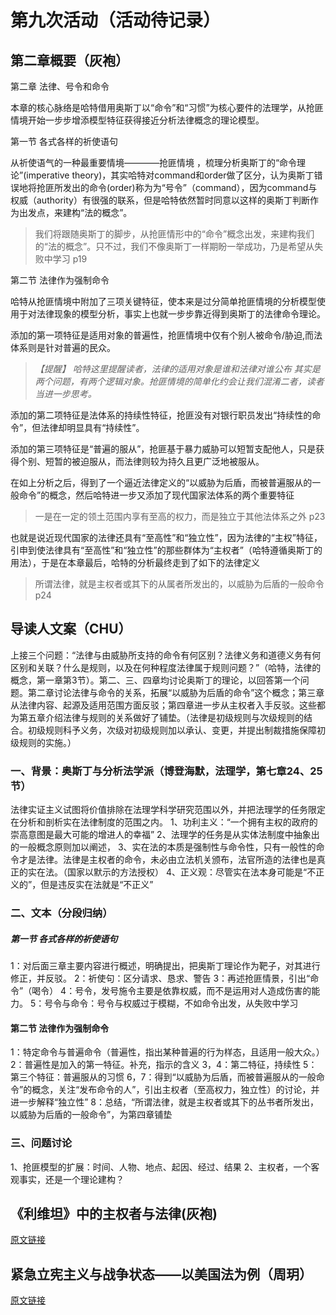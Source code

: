 # 第九次活动（活动待记录）

## 第二章概要（灰袍）

第二章 法律、号令和命令

本章的核心脉络是哈特借用奥斯丁以“命令”和“习惯”为核心要件的法理学，从抢匪情境开始一步步增添模型特征获得接近分析法律概念的理论模型。

第一节 各式各样的祈使语句

从祈使语气的一种最重要情境————抢匪情境 ，梳理分析奥斯丁的“命令理论”(imperative theory)，其实哈特对command和order做了区分，认为奥斯丁错误地将抢匪所发出的命令(order)称为为“号令”（command），因为command与权威（authority）有很强的联系，但是哈特依然暂时同意以这样的奥斯丁判断作为出发点，来建构“法的概念”。

> 我们将跟随奥斯丁的脚步，从抢匪情形中的“命令”概念出发，来建构我们的“法的概念”。只不过，我们不像奥斯丁一样期盼一举成功，乃是希望从失败中学习 p19

第二节 法律作为强制命令

哈特从抢匪情境中附加了三项关键特征，使本来是过分简单抢匪情境的分析模型使用于对法律现象的模型分析，事实上也就一步步靠近得到奥斯丁的法律命令理论。

添加的第一项特征是适用对象的普遍性，抢匪情境中仅有个别人被命令/胁迫,而法体系则是针对普遍的民众。

> *【提醒】* *哈特这里提醒读者，法律的适用对象是谁和法律对谁公布 其实是两个问题，有两个逻辑对象。抢匪情境的简单化约会让我们混淆二者，读者当进一步思考。*

添加的第二项特征是法体系的持续性特征，抢匪没有对银行职员发出“持续性的命令”，但法律却明显具有“持续性”。

添加的第三项特征是“普遍的服从”，抢匪基于暴力威胁可以短暂支配他人，只是获得个别、短暂的被迫服从，而法律则较为持久且更广泛地被服从。

在如上分析之后，得到了一个逼近法律定义的“以威胁为后盾，而被普遍服从的一般命令”的概念，然后哈特进一步又添加了现代国家法体系的两个重要特征

> 一是在一定的领土范围内享有至高的权力，而是独立于其他法体系之外 p23

也就是说近现代国家的法律还具有“至高性”和“独立性”，因为法律的“主权”特征，引申到使法律具有“至高性”和“独立性”的那些群体为“主权者”（哈特遵循奥斯丁的用法），于是在本章最后，哈特的分析最终走到了如下的法律定义

> 所谓法律，就是主权者或其下的从属者所发出的，以威胁为后盾的一般命令 p24

## 导读人文案（CHU）

上接三个问题：“法律与由威胁所支持的命令有何区别？法律义务和道德义务有何区别和关联？什么是规则，以及在何种程度法律属于规则问题？”（哈特，法律的概念，第一章第3节）。第二、三、四章均讨论奥斯丁的理论，以回答第一个问题。第二章讨论法律与命令的关系，拓展“以威胁为后盾的命令”这个概念；第三章从法律内容、起源及适用范围方面反驳；第四章进一步从主权者入手反驳。这些都为第五章介绍法律与规则的关系做好了铺垫。（法律是初级规则与次级规则的结合。初级规则科予义务，次级对初级规则加以承认、变更，并提出制裁措施保障初级规则的实施。）

### 一、背景：奥斯丁与分析法学派（博登海默，法理学，第七章24、25节）
法律实证主义试图将价值排除在法理学科学研究范围以外，并把法理学的任务限定在分析和剖析实在法律制度的范围之内。
1、功利主义：“一个拥有主权的政府的崇高意图是最大可能的增进人的幸福”
2、法理学的任务是从实体法制度中抽象出的一般概念原则加以阐述，
3、实在法的本质是强制性与命令性，只有一般性的命令才是法律。法律是主权者的命令，未必由立法机关颁布，法官所造的法律也是真正的实在法。（国家以默示的方法授权）
4、正义观：尽管实在法本身可能是“不正义的”，但是违反实在法就是“不正义”

### 二、文本（分段归纳）
##### 第一节 各式各样的祈使语句
1：对后面三章主要内容进行概述，明确提出，把奥斯丁理论作为靶子，对其进行修正，并反驳。
2：祈使句：区分请求、恳求、警告
3：再述抢匪情景，引出“命令”（喝令）
4：号令，发号施令主要是依靠权威，而不是运用对人造成伤害的能力。
5：号令与命令：号令与权威过于模糊，不如命令出发，从失败中学习
#### 第二节 法律作为强制命令
1：特定命令与普遍命令（普遍性，指出某种普遍的行为样态，且适用一般大众。）
2：普遍性是加入的第一特征。补充，指示的含义
3，4：第二特征，持续性
5：第三个特征：普遍服从的习惯
6，7：得到“以威胁为后盾，而被普遍服从的一般命令”的概念，关注“发布命令的人”，引出主权者（至高权力，独立性）的讨论，并进一步解释“独立性”
8：总结，“所谓法律，就是主权者或其下的丛书者所发出，以威胁为后盾的一般命令”，为第四章铺垫

### 三、问题讨论
1、抢匪模型的扩展：时间、人物、地点、起因、经过、结果
2、主权者，一个客观事实，还是一个理论建构？


## 《利维坦》中的主权者与法律(灰袍)

[原文链接](/doc/Guide_to_The_Jurisprudence_of_Leviathan.md)

## 紧急立宪主义与战争状态——以美国法为例（周玥）

[原文链接](/doc/Emergency_Constitutionalism.md)
